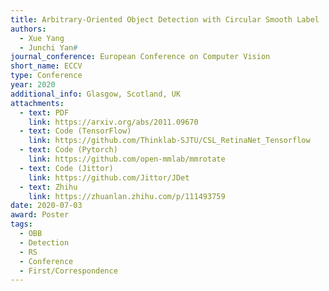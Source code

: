 ```yaml
---
title: Arbitrary-Oriented Object Detection with Circular Smooth Label
authors:
  - Xue Yang
  - Junchi Yan#
journal_conference: European Conference on Computer Vision
short_name: ECCV
type: Conference
year: 2020
additional_info: Glasgow, Scotland, UK
attachments:
  - text: PDF
    link: https://arxiv.org/abs/2011.09670
  - text: Code (TensorFlow)
    link: https://github.com/Thinklab-SJTU/CSL_RetinaNet_Tensorflow
  - text: Code (Pytorch)
    link: https://github.com/open-mmlab/mmrotate
  - text: Code (Jittor)
    link: https://github.com/Jittor/JDet
  - text: Zhihu
    link: https://zhuanlan.zhihu.com/p/111493759
date: 2020-07-03
award: Poster
tags:
  - OBB
  - Detection
  - RS
  - Conference
  - First/Correspondence
---
```

